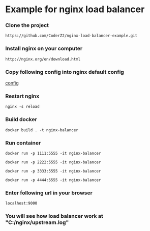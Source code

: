 # Example for nginx load balancer

### Clone the project

```
https://github.com/CoderZ2/nginx-load-balancer-example.git
```

### Install nginx on your computer

```
http://nginx.org/en/download.html
```

### Copy following config into nginx default config

[config](https://github.com/CoderZ2/nginx-load-balancer-example/blob/main/nginx.conf)

### Restart nginx

```
nginx -s reload
```

### Build docker

```
docker build . -t nginx-balancer
```

### Run container

```
docker run -p 1111:5555 -it nginx-balancer
```
```
docker run -p 2222:5555 -it nginx-balancer
```
```
docker run -p 3333:5555 -it nginx-balancer
```
```
docker run -p 4444:5555 -it nginx-balancer
```
### Enter following url in your browser

```
localhost:9000
```
### You will see how load balancer work at "C:/nginx/upstream.log"

